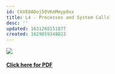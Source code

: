 ```yaml
---
id: CkVE0ADoj5OVKmMmyp0vx
title: L4 - Processes and System Calls
desc: ''
updated: 1631268151877
created: 1629859348823
---
```


![](/assets/images/L4_OS_Image.png)

#### [Click here for PDF](/assets/L4_OS.pdf)